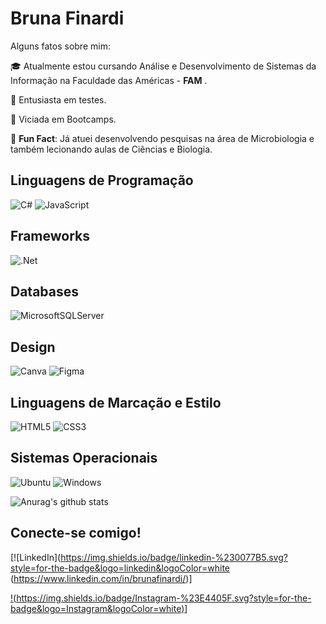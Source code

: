 # Bruna Finardi

Alguns fatos sobre mim:

🎓 Atualmente estou cursando Análise e Desenvolvimento de Sistemas da Informação na Faculdade das Américas - **FAM** .

🐞 Entusiasta em testes.

🚀 Viciada em Bootcamps.

🌱 **Fun Fact**: Já atuei desenvolvendo pesquisas na área de Microbiologia e também lecionando aulas de Ciências e Biologia.

## Linguagens de Programação

![C#](https://img.shields.io/badge/c%23-%23239120.svg?style=for-the-badge&logo=c-sharp&logoColor=white)
![JavaScript](https://img.shields.io/badge/javascript-%23323330.svg?style=for-the-badge&logo=javascript&logoColor=%23F7DF1E)

## Frameworks
![.Net](https://img.shields.io/badge/.NET-5C2D91?style=for-the-badge&logo=.net&logoColor=white)

## Databases
![MicrosoftSQLServer](https://img.shields.io/badge/Microsoft%20SQL%20Server-CC2927?style=for-the-badge&logo=microsoft%20sql%20server&logoColor=white)

## Design
![Canva](https://img.shields.io/badge/Canva-%2300C4CC.svg?style=for-the-badge&logo=Canva&logoColor=white)
![Figma](https://img.shields.io/badge/figma-%23F24E1E.svg?style=for-the-badge&logo=figma&logoColor=white)

## Linguagens de Marcação e Estilo

![HTML5](https://img.shields.io/badge/html5-%23E34F26.svg?style=for-the-badge&logo=html5&logoColor=white)
![CSS3](https://img.shields.io/badge/css3-%231572B6.svg?style=for-the-badge&logo=css3&logoColor=white)

## Sistemas Operacionais
![Ubuntu](https://img.shields.io/badge/Ubuntu-E95420?style=for-the-badge&logo=ubuntu&logoColor=white)
![Windows](https://img.shields.io/badge/Windows-0078D6?style=for-the-badge&logo=windows&logoColor=white)

![Anurag's github stats](https://github-readme-stats.vercel.app/api?username=finardib&show_icons=true&theme=dark)

## **Conecte-se comigo!**

[![LinkedIn](https://img.shields.io/badge/linkedin-%230077B5.svg?style=for-the-badge&logo=linkedin&logoColor=white (https://www.linkedin.com/in/brunafinardi/)]

[!(https://img.shields.io/badge/Instagram-%23E4405F.svg?style=for-the-badge&logo=Instagram&logoColor=white)](https://www.instagram.com/finardi_b/)]
